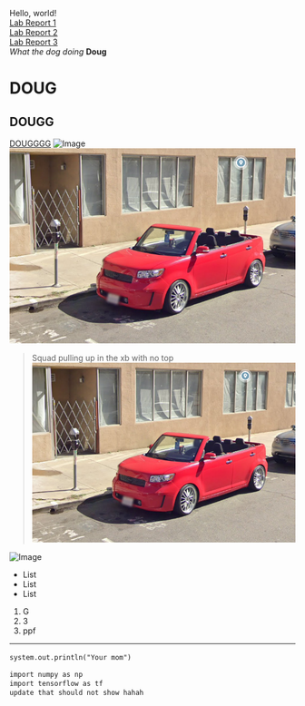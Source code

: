 Hello, world!<br/>
[Lab Report 1](https://obarquinho.github.io/cse-15l-lab-reports/lab-report-1-week-2.html)<br/>
[Lab Report 2](https://obarquinho.github.io/cse-15l-lab-reports/lab-report-2-week-4.html)<br/>
[Lab Report 3](https://obarquinho.github.io/cse-15l-lab-reports/lab-report-3-week-6.html)<br/>
*What the dog doing*
**Doug**
# DOUG
## DOUGG
[DOUGGGG](https://carsandbids.com/)
![Image](https://celebnetworth.net/wp-content/uploads/2020/07/Doug-DeMuro-Biography-1-965x1024.jpg)
![Image](ConvertibleScionXb.PNG)
>Squad pulling up in the xb with no top
![Image](ConvertibleScionXb.PNG)

![Image](https://media.giphy.com/media/H6bVxI7rC01Ko/giphy.gif)
- List
- List
- List

1. G
2. 3
3. ppf

---

`system.out.println("Your mom")`

```
import numpy as np
import tensorflow as tf
update that should not show hahah
```

